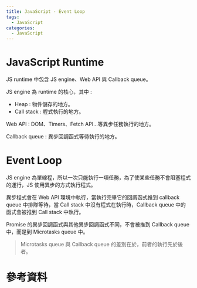 ```yaml
---
title: JavaScript - Event Loop
tags:
  - JavaScript
categories:
  - JavaScript
---
```


<!-- more -->

# JavaScript Runtime

JS runtime 中包含 JS engine、Web API 與 Callback queue。

JS engine 為 runtime 的核心，其中 :

- Heap : 物件儲存的地方。
- Call stack : 程式執行的地方。

Web API : DOM、Timers、Fetch API...等異步任務執行的地方。

Callback queue : 異步回調函式等待執行的地方。

# Event Loop

JS engine 為單線程，所以一次只能執行一項任務，為了使某些任務不會阻塞程式的運行，JS 使用異步的方式執行程式。

異步程式會在 Web API 環境中執行，當執行完畢它的回調函式推到 callback queue 中排隊等待，當 Call stack 中沒有程式在執行時，Callback queue 中的函式會被推到 Call stack 中執行。

Promise 的異步回調函式與其他異步回調函式不同，不會被推到 Callback queue 中，而是到 Microtasks queue 中。

> Microtasks queue 與 Callback queue 的差別在於，前者的執行先於後者。

# 參考資料
